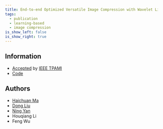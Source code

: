 ```yaml
---
title: End-to-end Optimized Versatile Image Compression with Wavelet Like Transform
tags:
  - publication
  - learning-based
  - image compression
is_show_left: false
is_show_right: true
---
```


## Information

- [Accepted](https://ieeexplore.ieee.org/document/9204799) by
  [IEEE TPAMI](https://www.computer.org/csdl/journal/tp)
- [Code](https://github.com/mahaichuan/Versatile-Image-Compression)

## Authors

- [Haichuan Ma](/people/2020/09/01/ma-haichuan)
- [Dong Liu](/people/2020/09/01/liu-dong)
- [Ning Yan](/people/2020/09/01/yan-ning)
- Houqiang Li
- Feng Wu
